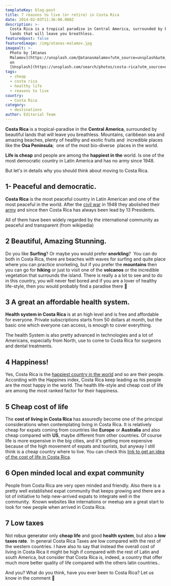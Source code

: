 ```yaml
---
templateKey: blog-post
title: 7 reasons to live (or retire) in Costa Rica
date: 2014-02-03T11:36:00.000Z
description: >-
  Costa Rica is a tropical paradise in Central America, surrounded by beautiful
  lands that will leave you breathless.
featuredpost: false
featuredimage: /img/atanas-malamov.jpg
imagealt: >-
  Photo by [Atanas
  Malamov](https://unsplash.com/@atanasmalamov?utm_source=unsplash&utm_medium=referral&utm_content=creditCopyText)
  on
  [Unsplash](https://unsplash.com/search/photos/costa-rica?utm_source=unsplash&utm_medium=referral&utm_content=creditCopyText)
tags:
  - cheap
  - costa rica
  - healthy life
  - reasons to live
country:
  - Costa Rica
category:
  - destinations
author: Editorial Team
---
```

**Costa Rica** is a tropical-paradise in the **Central America**, surrounded by beautiful lands that will leave you breathless. Mountains, caribbean sea and amazing beaches, plenty of healthy and exotic fruits and  incredible places like the **Osa Peninsula**;  one of the most bio-diverse  places in the world.

**Life is cheap** and people are among the **happiest in the** world. Is one of the most democratic country in Latin America and has no army since 1948.

But let's in details why you should think about moving to Costa Rica.

## 1- Peaceful and democratic.

**Costa Rica** is the most peaceful country in Latin American and one of the most peaceful in the world. After the <a href="https://en.wikipedia.org/wiki/Costa_Rican_Civil_War" target="_blank">civil war</a> in 1948 they abolished their <a title="costa rica army" href="https://en.wikipedia.org/wiki/Military_of_Costa_Rica" target="_blank">army</a> and since then Costa Rica has always been lead by 13 Presidents.

All of them have been widely regarded by the international community as peaceful and transparent (from wikipedia)

## 2 Beautiful, Amazing Stunning.

Do you like **Surfing**? Or maybe you would prefer **snorkling**?  You can do both in Costa Rica, there are beaches with waves for surfing and quite place where you can practice snorkeling, but if you prefer the **mountains** then you can go for **hiking** or just to visit one of the **volcanos** or the incredible vegetation that surrounds the island. There is really a a lot to see and to do in this country, you will never feel bored and if you are a lover of healthy life-style, then you would probably find a paradise there 🙂

## 3 A great an affordable health system.

**Health system in Costa Rica** is at an high level and is free and affordable for everyone. Private subscriptions starts from 50 dollars at month, but the basic one which everyone can access, is enough to cover everything.

The health System is also pretty advanced in technologies and a lot of Americans, especially from North, use to come to Costa Rica for surgeons and dental treatments.

## 4 Happiness!

Yes, Costa Rica is the <a title="costa rica happiest country" href="https://www.happyplanetindex.org/countries/costa-rica/" target="_blank">happiest country in the world</a> and so are their people. According with the Happines index, Costa Rica keep leading as his people are the most happy in the world. The health life-style and cheap cost of life are among the most ranked factor for their happiness.

## 5 Cheap cost of life

The **cost of living in Costa Rica** has assuredly become one of the principal considerations when contemplating living in Costa Rica. It is relatively cheap for expats coming from countries like **Europe** or **Australia** and also cheap compared with **US**, maybe different from other countries. Of course life is more expensive in the big cities, and it's getting more expensive because of the high movement of expats and tourists, but anyway I still think is a cheap country where to live. You can check this <a title="cost of life costa rica" href="https://www.numbeo.com/cost-of-living/country_result.jsp?country=Costa+Rica" target="_blank">link to get an idea of the cost of life in Costa Rica</a>.

## 6 Open minded local and expat community

People from Costa Rica are very open minded and friendly. Also there is a pretty well established expat community that keeps growing and there are a lot of initiative to help new-arrived expats to integrate well in the community.  Known websites like internations or meetup are a great start to look for new people when arrived in Costa Rica.

## 7 Low taxes

Not <a style="color:#000;text-decoration:none" href="https://robloxfreerobux.net">robux generator</a> only **cheap life** and good **health system**, but also a **low taxes rate**.  In general Costa Rica Taxes are low compared with the rest of the western countries. I have also to say that instead the overall cost of living in Costa Rica it might be high if compared with the rest of Latin and south America, but consider that Costa Rica is, indeed, a country that offer much more better quality of life compared with the others latin countries..

And you? What do you think, have you ever been to Costa Rica? Let us know in the comment 🙂
